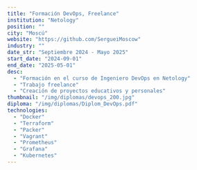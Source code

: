 ```yaml
---
title: "Formación DevOps, Freelance"
institution: "Netology"
position: ""
city: "Moscú"
website: "https://github.com/SergueiMoscow"
industry: ""
date_str: "Septiembre 2024 - Mayo 2025"
start_date: "2024-09-01"
end_date: "2025-05-01"
desc:
  - "Formación en el curso de Ingeniero DevOps en Netology"
  - "Trabajo freelance"
  - "Creación de proyectos educativos y personales"
thumbnail: "/img/diplomas/devops_200.jpg"
diploma: "/img/diplomas/Diplom_DevOps.pdf"
technologies:
  - "Docker"
  - "Terraform"
  - "Packer"
  - "Vagrant"
  - "Prometheus"
  - "Grafana"
  - "Kubernetes"
---
```

